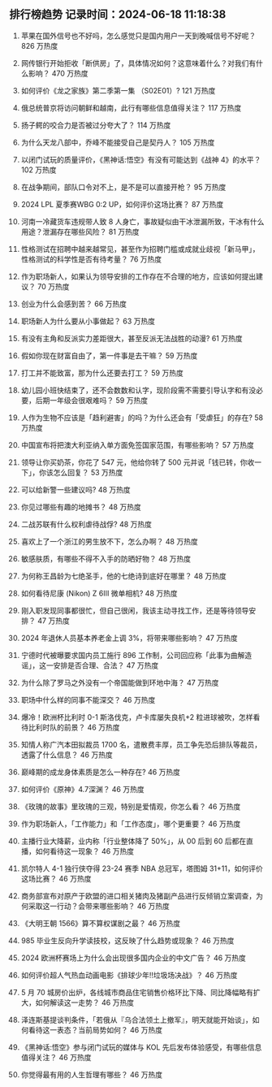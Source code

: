 
## 排行榜趋势 记录时间：2024-06-18 11:18:38
  
  1. 苹果在国外信号也不好吗，怎么感觉只是国内用户一天到晚喊信号不好呢？ 826 万热度
    
  2. 网传银行开始拒收「断供房」了，具体情况如何？这意味着什么？对我们有什么影响？ 470 万热度
    
  3. 如何评价《龙之家族》第二季第一集 （S02E01）? 121 万热度
    
  4. 俄总统普京将访问朝鲜和越南，此行有哪些信息值得关注？ 117 万热度
    
  5. 扬子鳄的咬合力是否被过分夸大了？ 114 万热度
    
  6. 为什么天龙八部中，乔峰不能接受自己是契丹人？ 105 万热度
    
  7. 以闭门试玩的质量评价，《黑神话:悟空》有没有可能达到《战神 4》的水平？ 102 万热度
    
  8. 在战争期间，部队口令对不上，是不是可以直接开枪？ 95 万热度
    
  9. 2024 LPL 夏季赛WBG 0:2 UP，如何评价这场比赛？ 87 万热度
    
  10. 河南一冷藏货车违规带人致 8 人身亡，事故疑似由干冰泄漏所致，干冰有什么用途？泄漏存在哪些风险？ 81 万热度
    
  11. 性格测试在招聘中越来越常见，甚至作为招聘门槛或成就业歧视「新马甲」，性格测试的科学性是否有待考量？ 76 万热度
    
  12. 作为职场新人，如果认为领导安排的工作存在不合理的地方，应该如何提出建议？ 70 万热度
    
  13. 创业为什么会感到苦？ 66 万热度
    
  14. 职场新人为什么要从小事做起？ 63 万热度
    
  15. 有没有主角和反派实力差距很大，甚至反派无法战胜的动漫? 61 万热度
    
  16. 假如你现在财富自由了，第一件事是去干嘛？ 59 万热度
    
  17. 打工并不能致富，那为什么还要去打工？ 59 万热度
    
  18. 幼儿园小班快结束了，还不会数数和认字，现阶段需不需要引导认字和有没必要，后期一年级会很艰难吗？ 59 万热度
    
  19. 人作为生物不应该是「趋利避害」的吗？为什么还会有「受虐狂」的存在? 58 万热度
    
  20. 中国宣布将把澳大利亚纳入单方面免签国家范围，有哪些影响？ 57 万热度
    
  21. 领导让你买奶茶，你花了 547 元，他给你转了 500 元并说「钱已转，你收一下」，你该怎么回复？ 53 万热度
    
  22. 可以给新警一些建议吗? 48 万热度
    
  23. 你见过哪些有趣的地摊书？ 48 万热度
    
  24. 二战苏联有什么权利虐待战俘? 48 万热度
    
  25. 喜欢上了一个浙江的男生放不下，怎么办啊？ 48 万热度
    
  26. 敏感肤质，有哪些不得不入手的防晒好物？ 48 万热度
    
  27. 为何称王昌龄为七绝圣手，他的七绝诗到底好在哪里？ 48 万热度
    
  28. 如何看待尼康 (Nikon) Z 6III 微单相机? 48 万热度
    
  29. 刚入职发现同事都很忙，但自己很闲，我该主动寻找工作，还是等待领导安排？ 47 万热度
    
  30. 2024 年退休人员基本养老金上调 3%，将带来哪些影响？ 47 万热度
    
  31. 宁德时代被曝要求国内员工施行 896 工作制，公司回应称「此事为曲解造谣」，这一安排是否合理、合法？ 47 万热度
    
  32. 为什么除了罗马之外没有一个帝国能做到环地中海？ 47 万热度
    
  33. 职场中什么样的同事不能深交？ 46 万热度
    
  34. 爆冷！欧洲杯比利时 0-1 斯洛伐克，卢卡库屡失良机+2 粒进球被吹，怎样看待比利时队的前景？ 46 万热度
    
  35. 知情人称广汽本田拟裁员 1700 名，遣散费丰厚，员工争先恐后排队等裁员，透露了什么信息？ 46 万热度
    
  36. 巅峰期的成龙身体素质是怎么一种存在? 46 万热度
    
  37. 如何评价《原神》4.7深渊？ 46 万热度
    
  38. 《玫瑰的故事》里玫瑰的三观，特别是爱情观，你怎么看？ 46 万热度
    
  39. 作为职场新人，「工作能力」和「工作态度」，哪个更重要？ 46 万热度
    
  40. 主播行业大降薪，业内称「行业整体降了 50%」，从 00 后到 60 后都在直播，如何看待这一现象？ 46 万热度
    
  41. 凯尔特人 4-1 独行侠夺得 23-24 赛季 NBA 总冠军，塔图姆 31+11，如何评价这场比赛？ 46 万热度
    
  42. 商务部宣布对原产于欧盟的进口相关猪肉及猪副产品进行反倾销立案调查，为何采取这一行动？会带来哪些影响？ 46 万热度
    
  43. 《大明王朝 1566》算不算权谋剧之最？ 46 万热度
    
  44. 985 毕业生反向升学读技校，这反映了什么趋势或现象？ 46 万热度
    
  45. 2024 欧洲杯赛场上为什么会出现很多国内企业的中文广告？ 46 万热度
    
  46. 如何评价超人气热血动画电影《排球少年!!垃圾场决战》？ 46 万热度
    
  47. 5 月 70 城房价出炉，各线城市商品住宅销售价格环比下降、同比降幅略有扩大，如何解读这一走势？ 46 万热度
    
  48. 泽连斯基提谈判条件，「若俄从『乌合法领土上撤军』，明天就能开始谈」，如何看待这一表态？当前局势如何？ 46 万热度
    
  49. 《黑神话:悟空》参与闭门试玩的媒体与 KOL 先后发布体验感受，有哪些信息值得关注？ 46 万热度
    
  50. 你觉得最有用的人生哲理有哪些？ 46 万热度
    